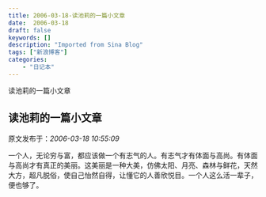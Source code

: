 ```yaml
---
title: 2006-03-18-读池莉的一篇小文章
date:  2006-03-18
draft: false
keywords: []
description: "Imported from Sina Blog"
tags: ["新浪博客"]
categories: 
    - "日记本"
---
```

读池莉的一篇小文章
## 读池莉的一篇小文章

 原文发布于：*2006-03-18 10:55:09*

 
一个人，无论穷与富，都应该做一个有志气的人。有志气才有体面与高尚。有体面与高尚才有真正的美丽。这美丽是一种大美，仿佛太阳、月亮、森林与鲜花，天然大方，超凡脱俗，使自己怡然自得，让懂它的人善欣悦目。一个人这么活一辈子，便也够了。


